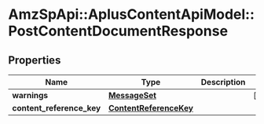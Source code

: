 # AmzSpApi::AplusContentApiModel::PostContentDocumentResponse

## Properties
Name | Type | Description | Notes
------------ | ------------- | ------------- | -------------
**warnings** | [**MessageSet**](MessageSet.md) |  | [optional] 
**content_reference_key** | [**ContentReferenceKey**](ContentReferenceKey.md) |  | 

